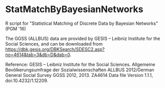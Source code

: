 # StatMatchByBayesianNetworks
R script for "Statistical Matching of Discrete Data by Bayesian Networks" (PGM '16)

The GGSS (ALLBUS) data are provided by GESIS – Leibniz Institute for the Social Sciences, and can be downloaded from https://dbk.gesis.org/DBKSearch/SDESC2.asp?no=4614&tab=3&db=D&dab=0.

Reference: 
GESIS – Leibniz Institute for the Social Sciences. Allgemeine Bevölkerungsumfrage der Sozialwissenschaften ALLBUS 2012/German General Social Survey GGSS 2012, 2013. ZA4614 Data file Version 1.1.1, doi:10.4232/1.12209.
